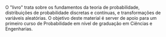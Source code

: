 O "livro" trata sobre os fundamentos da teoria de probabilidade, distribuições de probabilidade discretas e contínuas, 
e transformações de variáveis aleatórias.
O objetivo deste material é server de apoio para um primeiro curso de Probabilidade em nível de graduação em Ciências e
Engenharias. 
